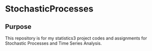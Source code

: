 # StochasticProcesses
## Purpose
This repository is for my statistics3 project codes and assignments for Stochastic Processes and Time Series Analysis.
